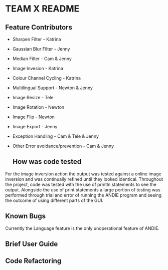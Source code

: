 # TEAM X README 

## Feature Contributors
- Sharpen Filter - Katrina
- Gaussian Blur Filter - Jenny
- Median Filter - Cam & Jenny
- Image Invesion - Katrina
- Colour Channel Cycling - Katrina
- Multilingual Support - Newton & Jenny
- Image Resize - Tele
- Image Rotation - Newton
- Image Flip - Newton
- Image Export - Jenny
- Exception Handling - Cam & Tele & Jenny
- Other Error avoidance/prevention - Cam & Jenny
  
  ## How was code tested 
For the image inversion action the output was tested against a online image inversion and was continually refined until they looked identical. Throughout the project, code was tested with the use of println statements to see the output. Alongside the use of print statements a large portion of testing was performed through trial and error of running the ANDIE program and seeing the outcome of using different parts of the GUI.

## Known Bugs
Currently the Language feature is the only unoperational feature of ANDIE.

## Brief User Guide 

## Code Refactoring